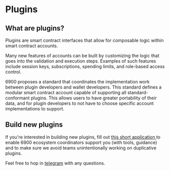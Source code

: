 # Plugins

## What are plugins?

Plugins are smart contract interfaces that allow for composable logic within smart contract accounts.

Many new features of accounts can be built by customizing the logic that goes into the validation and execution steps. Examples of such features include session keys, subscriptions, spending limits, and role-based access control.

6900 proposes a standard that coordinates the implementation work between plugin developers and wallet developers. This standard defines a modular smart contract account capable of supporting all standard-conformant plugins. This allows users to have greater portability of their data, and for plugin developers to not have to choose specific account implementations to support.

## Build new plugins

If you're interested in building new plugins, fill out [this short application](https://alchemyu.typeform.com/to/Sh3Errb3)[ ](https://docs.google.com/forms/d/e/1FAIpQLSdAMs8\_yizHlUrrpbbiOPEjHwQnIYmBoG9EG2piigUILPadxg/viewform)to enable 6900 ecosystem coordinators support you (with tools, guidance) and to make sure we avoid teams unintentionally working on duplicative plugins.

Feel free to hop in [telegram](https://t.me/modular\_account\_standards) with any questions.
